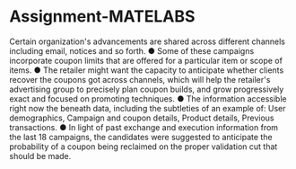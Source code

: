 # Assignment-MATELABS
Certain organization's advancements are shared across different channels including email, notices and so forth. ● Some of these campaigns incorporate coupon limits that are offered for a particular item or scope of items. ● The retailer might want the capacity to anticipate whether clients recover the coupons got across channels, which will help the retailer's advertising group to precisely plan coupon builds, and grow progressively exact and focused on promoting techniques. ● The information accessible right now the beneath data, including the subtleties of an example of: User demographics, Campaign and coupon details, Product details, Previous transactions. ● In light of past exchange and execution information from the last 18 campaigns, the candidates were suggested to anticipate the probability of a coupon being reclaimed on the proper validation cut that should be made.
